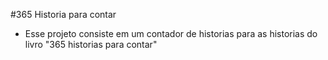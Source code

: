 #365 Historia para contar
- Esse projeto consiste em um contador de historias para as historias do livro "365 historias para contar"
